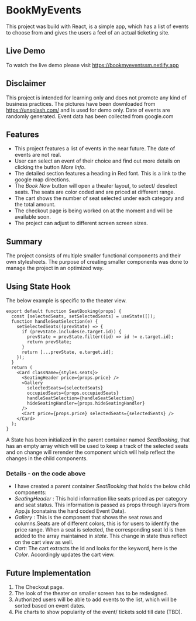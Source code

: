 # BookMyEvents

This project was build with React, is a simple app, which has a list of events to choose from and gives the users a feel of an actual ticketing site.

## Live Demo

To watch the live demo please visit https://bookmyeventssm.netlify.app

## Disclaimer

This project is intended for learning only and does not promote any kind of business practices. The pictures have been downloaded from https://unsplash.com/ and is used for demo only. Date of events are randomly generated. Event data has been collected from google.com

## Features

- This project features a list of events in the near future. The date of events are not real.
- User can select an event of their choice and find out more details on clicking the button _More Info_.
- The detailed section features a heading in Red font. This is a link to the google map directions.
- The _Book Now_ button will open a theater layout, to setect/ deselect seats. The seats are color coded and are priced at different range.
- The cart shows the number of seat selected under each category and the total amount.
- The checkout page is being worked on at the moment and will be available soon.
- The project can adjust to different screen screen sizes.

## Summary

The project consists of multiple smaller functional components and their own stylesheets. The purpose of creating smaller components was done to manage the project in an optimized way.

## Using State Hook

The below example is specific to the theater view.

```
export default function SeatBooking(props) {
  const [selectedSeats, setSelectedSeats] = useState([]);
  function handleSeatSelection(e) {
    setSelectedSeats((prevState) => {
      if (prevState.includes(e.target.id)) {
        prevState = prevState.filter((id) => id != e.target.id);
        return prevState;
      }
      return [...prevState, e.target.id];
    });
  }
  return (
    <Card className={styles.seats}>
      <SeatingHeader price={props.price} />
      <Gallery
        selectedSeats={selectedSeats}
        occupiedSeats={props.occupiedSeats}
        handleSeatSelection={handleSeatSelection}
        hideSeatingHandler={props.hideSeatingHandler}
      />
      <Cart price={props.price} selectedSeats={selectedSeats} />
    </Card>
  );
}

```

A State has been initialized in the parent container named _SeatBooking_, that has an empty array which will be used to keep a track of the selected seats and on change will rerender the component which will help reflect the changes in the child components.

### Details - on the code above

- I have created a parent container _SeatBooking_ that holds the below child components:
- _SeatingHeader_ : This hold information like seats priced as per category and seat status. This information is passed as props through layers from App.js (conatains the hard coded Event Data).
- _Gallery_ : This is the component that shows the seat rows and columns.Seats are of different colors, this is for users to identify the price range. When a seat is selected, the corresponding seat Id is then added to the array maintained in _state_. This change in state thus reflect on the cart view as well.
- _Cart_: The cart extracts the Id and looks for the keyword, here is the _Color_. Accordingly updates the cart view.

## Future Implementation

1. The Checkout page.
2. The look of the theater on smaller screen has to be redesigned.
3. Authorized users will be able to add events to the list, which will be sorted based on event dates.
4. Pie charts to show popularity of the event/ tickets sold till date (TBD).
